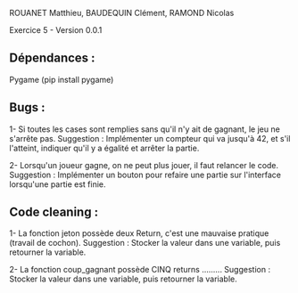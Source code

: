 ROUANET Matthieu, BAUDEQUIN Clément, RAMOND Nicolas

Exercice 5 - Version 0.0.1

## Dépendances :
Pygame (pip install pygame)

## Bugs :
1- Si toutes les cases sont remplies sans qu'il n'y ait de gagnant, le jeu ne s'arrête pas.
Suggestion : Implémenter un compteur qui va jusqu'à 42, et s'il l'atteint, indiquer qu'il y a égalité et arrêter la partie.

2- Lorsqu'un joueur gagne, on ne peut plus jouer, il faut relancer le code.
Suggestion : Implémenter un bouton pour refaire une partie sur l'interface lorsqu'une partie est finie.


## Code cleaning :
1- La fonction jeton possède deux Return, c'est une mauvaise pratique (travail de cochon).
Suggestion : Stocker la valeur dans une variable, puis retourner la variable.

2- La fonction coup_gagnant possède CINQ returns .........
Suggestion : Stocker la valeur dans une variable, puis retourner la variable.
